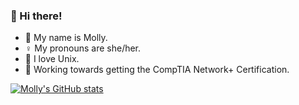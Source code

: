### 👋 Hi there!
- 🪪 My name is Molly.
- ♀️ My pronouns are she/her.
- 💾 I love Unix.
- 💼 Working towards getting the CompTIA Network+ Certification.

[![Molly's GitHub stats](https://github-readme-stats.vercel.app/api?username=mamccollum)](https://github.com/anuraghazra/github-readme-stats)

<!--
**mamccollum/mamccollum** is a ✨ _special_ ✨ repository because its `README.md` (this file) appears on your GitHub profile.

Here are some ideas to get you started:

- 🔭 I’m currently working on ...
- 🌱 I’m currently learning ...
- 👯 I’m looking to collaborate on ...
- 🤔 I’m looking for help with ...
- 💬 Ask me about ...
- 📫 How to reach me: ...
- 😄 Pronouns: ...
- ⚡ Fun fact: ...
-->
